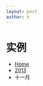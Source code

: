 ```yaml
---
layout: post
author: k
---
```

# 实例
<ul class="breadcrumb">
    <li><a href="#">Home</a></li>
    <li><a href="#">2013</a></li>
    <li class="active">十一月</li>
</ul>